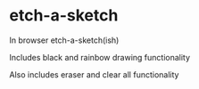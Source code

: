 # etch-a-sketch
In browser etch-a-sketch(ish)

Includes black and rainbow drawing functionality

Also includes eraser and clear all functionality